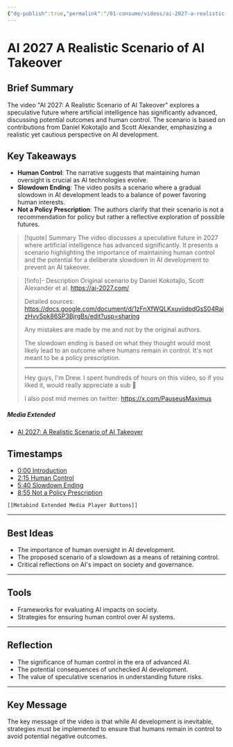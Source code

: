 ```yaml
---
{"dg-publish":true,"permalink":"/01-consume/videos/ai-2027-a-realistic-scenario-of-ai-takeover/","title":"AI 2027: A Realistic Scenario of AI Takeover"}
---
```


# AI 2027 A Realistic Scenario of AI Takeover
## Brief Summary
The video "AI 2027: A Realistic Scenario of AI Takeover" explores a speculative future where artificial intelligence has significantly advanced, discussing potential outcomes and human control. The scenario is based on contributions from Daniel Kokotajlo and Scott Alexander, emphasizing a realistic yet cautious perspective on AI development.

## Key Takeaways
- **Human Control**: The narrative suggests that maintaining human oversight is crucial as AI technologies evolve.
- **Slowdown Ending**: The video posits a scenario where a gradual slowdown in AI development leads to a balance of power favoring human interests.
- **Not a Policy Prescription**: The authors clarify that their scenario is not a recommendation for policy but rather a reflective exploration of possible futures.

> [!quote] Summary
> The video discusses a speculative future in 2027 where artificial intelligence has advanced significantly. It presents a scenario highlighting the importance of maintaining human control and the potential for a deliberate slowdown in AI development to prevent an AI takeover.

> [!info]- Description
> Original scenario by Daniel Kokotajlo, Scott Alexander et al. https://ai-2027.com/
> 
> Detailed sources: https://docs.google.com/document/d/1zFnXfWQLKxuviidpdGsS04RajzHvvSpk86SP3BjrgBs/edit?usp=sharing
> 
> Any mistakes are made by me and not by the original authors.
> 
> The slowdown ending is based on what they thought would most likely lead to an outcome where humans remain in control. It's not meant to be a policy prescription. 
> 
> ---
> 
> Hey guys, I'm Drew. I spent hundreds of hours on this video, so if you liked it, would really appreciate a sub 🙂 
> 
> I also post mid memes on twitter: https://x.com/PauseusMaximus

##### Media Extended
- [AI 2027: A Realistic Scenario of AI Takeover](https://www.youtube.com/embed/k_onqn68GHY)

## Timestamps
- [0:00 Introduction](https://www.youtube.com/k_onqn68GHY)
- [2:15 Human Control](https://www.youtube.com/k_onqn68GHY)
- [5:40 Slowdown Ending](https://www.youtube.com/k_onqn68GHY)
- [8:55 Not a Policy Prescription](https://www.youtube.com/k_onqn68GHY)

```meta-bind-embed
[[Metabind Extended Media Player Buttons]]
```

---

## Best Ideas
- The importance of human oversight in AI development.
- The proposed scenario of a slowdown as a means of retaining control.
- Critical reflections on AI's impact on society and governance.

---

## Tools
- Frameworks for evaluating AI impacts on society.
- Strategies for ensuring human control over AI systems.

---
## Reflection
- The significance of human control in the era of advanced AI.
- The potential consequences of unchecked AI development.
- The value of speculative scenarios in understanding future risks.

---

## Key Message
The key message of the video is that while AI development is inevitable, strategies must be implemented to ensure that humans remain in control to avoid potential negative outcomes.